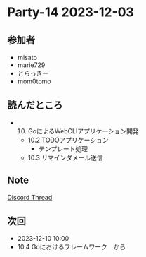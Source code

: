# Party-14 2023-12-03

## 参加者

- misato
- marie729
- とらっきー
- mom0tomo

## 読んだところ

- 10. GoによるWebCLIアプリケーション開発
  - 10.2 TODOアプリケーション
    - テンプレート処理
  - 10.3 リマインダメール送信

## Note

[Discord Thread](https://discord.com/channels/689414179752247409/725156029033218080/1180675051939434496)

## 次回

- 2023-12-10 10:00
- 10.4 Goにおけるフレームワーク　から
